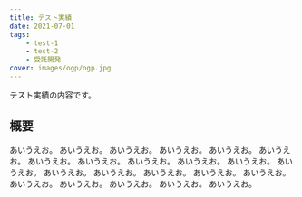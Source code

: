 ```yaml
---
title: テスト実績
date: 2021-07-01
tags:
    - test-1
    - test-2
    - 受託開発
cover: images/ogp/ogp.jpg
---
```


テスト実績の内容です。

## 概要

あいうえお。
あいうえお。
あいうえお。
あいうえお。
あいうえお。
あいうえお。
あいうえお。
あいうえお。
あいうえお。
あいうえお。
あいうえお。
あいうえお。
あいうえお。
あいうえお。
あいうえお。
あいうえお。
あいうえお。
あいうえお。
あいうえお。
あいうえお。
あいうえお。
あいうえお。
